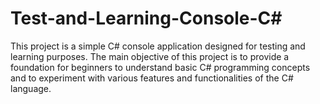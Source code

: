 # Test-and-Learning-Console-C#

This project is a simple C# console application designed for testing and learning purposes. The main objective of this project is to provide a foundation for beginners to understand basic C# programming concepts and to experiment with various features and functionalities of the C# language.
